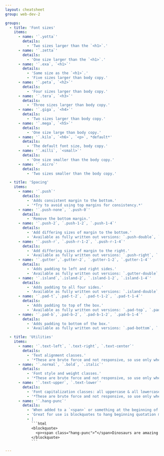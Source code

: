 ```yaml
---
layout: cheatsheet
group: web-dev-2

groups:
  - title: 'Font sizes'
    items:
      - name: '`.yotta`'
        details:
          - 'Two sizes larger than the `<h1>`.'
      - name: '`.zetta`'
        details:
          - 'One size larger than the `<h1>`.'
      - name: '`.exa`, `<h1>`'
        details:
          - 'Same size as the `<h1>`.'
          - 'Five sizes larger than body copy.'
      - name: '`.peta`, `<h2>`'
        details:
          - 'Four sizes larger than body copy.'
      - name: '`.tera`, `<h3>`'
        details:
          - 'Three sizes larger than body copy.'
      - name: '`.giga`, `<h4>`'
        details:
          - 'Two sizes larger than body copy.'
      - name: '`.mega`, `<h5>`'
        details:
          - 'One size large than body copy.'
      - name: '`.kilo`, `<h6>`, `<p>`, *default*'
        details:
          - 'The default font size, body copy.'
      - name: '`.milli`, `<small>`'
        details:
          - 'One size smaller than the body copy.'
      - name: '`.micro`'
        details:
          - 'Two sizes smaller than the body copy.'

  - title: 'Spacing'
    items:
      - name: '`.push`'
        details:
          - 'Adds consistent margin to the bottom.'
          - '*Try to avoid using top margins for consistency.*'
      - name: '`.push-none`, `.push-0`'
        details:
          - 'Remove the bottom margin.'
      - name: '`.push-2`, `.push-1-2`, `.push-1-4`'
        details:
          - 'Add differing sizes of margin to the bottom.'
          - 'Available as fully written out versions: `.push-double`, `.push-half`, `.push-quarter`.'
      - name: '`.push-r`, `.push-r-1-2`, `.push-r-1-4`'
        details:
          - 'Add differing sizes of margin to the right.'
          - 'Available as fully written out versions: `.push-right`, `.push-right-half`, `.push-right-quarter`.'
      - name: '`.gutter`,`.gutter-2`, `.gutter-1-2`, `.gutter-1-4`'
        details:
          - 'Adds padding to left and right sides.'
          - 'Available as fully written out versions: `.gutter-double`, `.gutter-half`, `.gutter-quarter`.'
      - name: '`.island`,`.island-2`, `.island-1-2`, `.island-1-4`'
        details:
          - 'Adds padding to all four sides.'
          - 'Available as fully written out versions: `.island-double`, `.island-half`, `.island-quarter`.'
      - name: '`.pad-t`,`.pad-t-2`, `.pad-t-1-2`, `.pad-t-1-4`'
        details:
          - 'Adds padding to top of the box.'
          - 'Available as fully written out versions: `.pad-top`, `.pad-top-double`, `.pad-top-half`, `.pad-top-quarter`.'
      - name: '`.pad-b`,`.pad-b-2`, `.pad-b-1-2`, `.pad-b-1-4`'
        details:
          - 'Adds padding to bottom of the box.'
          - 'Available as fully written out versions: `.pad-bottom`, `.pad-bottom-double`, `.pad-bottom-half`, `.pad-bottom-quarter`.'

  - title: 'Utilities'
    items:
      - name: '`.text-left`, `.text-right`, `.text-center`'
        details:
          - 'Text alignment classes.'
          - '*These are brute force and not responsive, so use only when it will always need that alignment.*'
      - name: '`.normal`, `.bold`, `.italic`'
        details:
          - 'Font style and weight classes.'
          - '*These are brute force and not responsive, so use only when it will always need that style or weight.*'
      - name: '`.text-upper`, `.text-lower`'
        details:
          - 'Font capitalization classes: all uppercase & all lowercase.'
          - '*These are brute force and not responsive, so use only when it will always need that capitalization.*'
      - name: '`.hang-punc`'
        details:
          - 'When added to a `<span>` or something at the beginning of the text will make the text hang in the margin.'
          - 'Great for use is blockquotes to hang beginning quotation mark.'
          - |
            ```html
            <blockquote>
              <p><span class="hang-punc">“</span>Dinosaurs are amazing!”</p>
            </blockquote>
            ```

---
```

